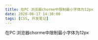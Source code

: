 ```yaml
---
title: 在PC 浏览器chorme中限制最小字体为12px
date: 2020-06-17 14:30:00
tags: [CSS, 开发笔记]
---
```




在PC 浏览器chorme中限制最小字体为12px

